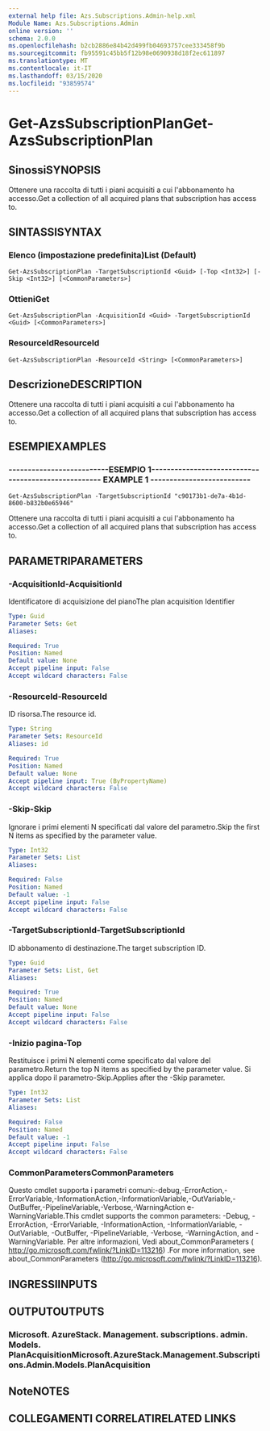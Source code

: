 ```yaml
---
external help file: Azs.Subscriptions.Admin-help.xml
Module Name: Azs.Subscriptions.Admin
online version: ''
schema: 2.0.0
ms.openlocfilehash: b2cb2886e84b42d499fb04693757cee333458f9b
ms.sourcegitcommit: fb95591c45bb5f12b98e0690938d18f2ec611897
ms.translationtype: MT
ms.contentlocale: it-IT
ms.lasthandoff: 03/15/2020
ms.locfileid: "93859574"
---
```

# <span data-ttu-id="be025-101">Get-AzsSubscriptionPlan</span><span class="sxs-lookup"><span data-stu-id="be025-101">Get-AzsSubscriptionPlan</span></span>

## <span data-ttu-id="be025-102">Sinossi</span><span class="sxs-lookup"><span data-stu-id="be025-102">SYNOPSIS</span></span>
<span data-ttu-id="be025-103">Ottenere una raccolta di tutti i piani acquisiti a cui l'abbonamento ha accesso.</span><span class="sxs-lookup"><span data-stu-id="be025-103">Get a collection of all acquired plans that subscription has access to.</span></span>

## <span data-ttu-id="be025-104">SINTASSI</span><span class="sxs-lookup"><span data-stu-id="be025-104">SYNTAX</span></span>

### <span data-ttu-id="be025-105">Elenco (impostazione predefinita)</span><span class="sxs-lookup"><span data-stu-id="be025-105">List (Default)</span></span>
```
Get-AzsSubscriptionPlan -TargetSubscriptionId <Guid> [-Top <Int32>] [-Skip <Int32>] [<CommonParameters>]
```

### <span data-ttu-id="be025-106">Ottieni</span><span class="sxs-lookup"><span data-stu-id="be025-106">Get</span></span>
```
Get-AzsSubscriptionPlan -AcquisitionId <Guid> -TargetSubscriptionId <Guid> [<CommonParameters>]
```

### <span data-ttu-id="be025-107">ResourceId</span><span class="sxs-lookup"><span data-stu-id="be025-107">ResourceId</span></span>
```
Get-AzsSubscriptionPlan -ResourceId <String> [<CommonParameters>]
```

## <span data-ttu-id="be025-108">Descrizione</span><span class="sxs-lookup"><span data-stu-id="be025-108">DESCRIPTION</span></span>
<span data-ttu-id="be025-109">Ottenere una raccolta di tutti i piani acquisiti a cui l'abbonamento ha accesso.</span><span class="sxs-lookup"><span data-stu-id="be025-109">Get a collection of all acquired plans that subscription has access to.</span></span>

## <span data-ttu-id="be025-110">ESEMPI</span><span class="sxs-lookup"><span data-stu-id="be025-110">EXAMPLES</span></span>

### <span data-ttu-id="be025-111">--------------------------ESEMPIO 1--------------------------</span><span class="sxs-lookup"><span data-stu-id="be025-111">-------------------------- EXAMPLE 1 --------------------------</span></span>
```
Get-AzsSubscriptionPlan -TargetSubscriptionId "c90173b1-de7a-4b1d-8600-b832b0e65946"
```

<span data-ttu-id="be025-112">Ottenere una raccolta di tutti i piani acquisiti a cui l'abbonamento ha accesso.</span><span class="sxs-lookup"><span data-stu-id="be025-112">Get a collection of all acquired plans that subscription has access to.</span></span>

## <span data-ttu-id="be025-113">PARAMETRI</span><span class="sxs-lookup"><span data-stu-id="be025-113">PARAMETERS</span></span>

### <span data-ttu-id="be025-114">-AcquisitionId</span><span class="sxs-lookup"><span data-stu-id="be025-114">-AcquisitionId</span></span>
<span data-ttu-id="be025-115">Identificatore di acquisizione del piano</span><span class="sxs-lookup"><span data-stu-id="be025-115">The plan acquisition Identifier</span></span>

```yaml
Type: Guid
Parameter Sets: Get
Aliases: 

Required: True
Position: Named
Default value: None
Accept pipeline input: False
Accept wildcard characters: False
```

### <span data-ttu-id="be025-116">-ResourceId</span><span class="sxs-lookup"><span data-stu-id="be025-116">-ResourceId</span></span>
<span data-ttu-id="be025-117">ID risorsa.</span><span class="sxs-lookup"><span data-stu-id="be025-117">The resource id.</span></span>

```yaml
Type: String
Parameter Sets: ResourceId
Aliases: id

Required: True
Position: Named
Default value: None
Accept pipeline input: True (ByPropertyName)
Accept wildcard characters: False
```

### <span data-ttu-id="be025-118">-Skip</span><span class="sxs-lookup"><span data-stu-id="be025-118">-Skip</span></span>
<span data-ttu-id="be025-119">Ignorare i primi elementi N specificati dal valore del parametro.</span><span class="sxs-lookup"><span data-stu-id="be025-119">Skip the first N items as specified by the parameter value.</span></span>

```yaml
Type: Int32
Parameter Sets: List
Aliases: 

Required: False
Position: Named
Default value: -1
Accept pipeline input: False
Accept wildcard characters: False
```

### <span data-ttu-id="be025-120">-TargetSubscriptionId</span><span class="sxs-lookup"><span data-stu-id="be025-120">-TargetSubscriptionId</span></span>
<span data-ttu-id="be025-121">ID abbonamento di destinazione.</span><span class="sxs-lookup"><span data-stu-id="be025-121">The target subscription ID.</span></span>

```yaml
Type: Guid
Parameter Sets: List, Get
Aliases: 

Required: True
Position: Named
Default value: None
Accept pipeline input: False
Accept wildcard characters: False
```

### <span data-ttu-id="be025-122">-Inizio pagina</span><span class="sxs-lookup"><span data-stu-id="be025-122">-Top</span></span>
<span data-ttu-id="be025-123">Restituisce i primi N elementi come specificato dal valore del parametro.</span><span class="sxs-lookup"><span data-stu-id="be025-123">Return the top N items as specified by the parameter value.</span></span>
<span data-ttu-id="be025-124">Si applica dopo il parametro-Skip.</span><span class="sxs-lookup"><span data-stu-id="be025-124">Applies after the -Skip parameter.</span></span>

```yaml
Type: Int32
Parameter Sets: List
Aliases: 

Required: False
Position: Named
Default value: -1
Accept pipeline input: False
Accept wildcard characters: False
```

### <span data-ttu-id="be025-125">CommonParameters</span><span class="sxs-lookup"><span data-stu-id="be025-125">CommonParameters</span></span>
<span data-ttu-id="be025-126">Questo cmdlet supporta i parametri comuni:-debug,-ErrorAction,-ErrorVariable,-InformationAction,-InformationVariable,-OutVariable,-OutBuffer,-PipelineVariable,-Verbose,-WarningAction e-WarningVariable.</span><span class="sxs-lookup"><span data-stu-id="be025-126">This cmdlet supports the common parameters: -Debug, -ErrorAction, -ErrorVariable, -InformationAction, -InformationVariable, -OutVariable, -OutBuffer, -PipelineVariable, -Verbose, -WarningAction, and -WarningVariable.</span></span> <span data-ttu-id="be025-127">Per altre informazioni, Vedi about_CommonParameters ( http://go.microsoft.com/fwlink/?LinkID=113216) .</span><span class="sxs-lookup"><span data-stu-id="be025-127">For more information, see about_CommonParameters (http://go.microsoft.com/fwlink/?LinkID=113216).</span></span>

## <span data-ttu-id="be025-128">INGRESSI</span><span class="sxs-lookup"><span data-stu-id="be025-128">INPUTS</span></span>

## <span data-ttu-id="be025-129">OUTPUT</span><span class="sxs-lookup"><span data-stu-id="be025-129">OUTPUTS</span></span>

### <span data-ttu-id="be025-130">Microsoft. AzureStack. Management. subscriptions. admin. Models. PlanAcquisition</span><span class="sxs-lookup"><span data-stu-id="be025-130">Microsoft.AzureStack.Management.Subscriptions.Admin.Models.PlanAcquisition</span></span>

## <span data-ttu-id="be025-131">Note</span><span class="sxs-lookup"><span data-stu-id="be025-131">NOTES</span></span>

## <span data-ttu-id="be025-132">COLLEGAMENTI CORRELATI</span><span class="sxs-lookup"><span data-stu-id="be025-132">RELATED LINKS</span></span>

